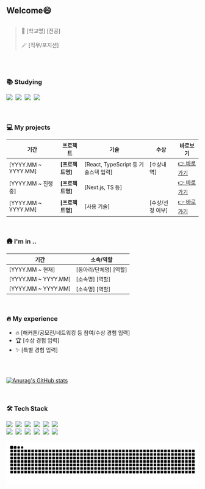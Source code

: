 ## Welcome😄

<!--
**molcham/molcham** is a ✨ _special_ ✨ repository because its `README.md` (this file) appears on your GitHub profile.

Here are some ideas to get you started:

- 🔭 I’m currently working on ...
- 🌱 I’m currently learning ...
- 👯 I’m looking to collaborate on ...
- 🤔 I’m looking for help with ...
- 💬 Ask me about ...
- 📫 How to reach me: ...
- 😄 Pronouns: ...
- ⚡ Fun fact: ...
-->

<!-- 상단 배너 (원하면 이미지 교체 가능) -->
<!-- ![banner](https://capsule-render.vercel.app/api?type=venom&height=200&text=Hi👋🏻%20I'm%20[이름을 입력하세요]&fontSize=70&color=0:ffe87c,100:f5f7c8&stroke=000000) -->

## 
> 🏫 [학교명] [전공]  
> <br/>
> 🪄 [직무/포지션]

<br/>
<br/>

### 📚 Studying
<div>
  <img src="https://img.shields.io/badge/javascript-F7DF1E?style=flat-square&logo=javascript&logoColor=black">&nbsp;
  <img src="https://img.shields.io/badge/Typescript-3178C6?style=flat-square&logo=typescript&logoColor=white"/>&nbsp;
  <img src="https://img.shields.io/badge/react-61DAFB?style=flat-square&logo=react&logoColor=black">&nbsp;
  <img src="https://img.shields.io/badge/Next.js-000000?style=flat-square&logo=nextdotjs&logoColor=white" />
  <!-- 필요한 기술스택은 자유롭게 추가/삭제 -->
</div>

<br/>
<br/>

### 💻 My projects 
| 기간 | 프로젝트 | 기술 | 수상 | 바로보기 |
|---|---|---|---|---|
| [YYYY.MM ~ YYYY.MM] | **[프로젝트명]** | [React, TypeScript 등 기술스택 입력] | [수상내역] | [👉 바로가기](https://github.com/여기에_링크) |
| [YYYY.MM ~ 진행 중] | **[프로젝트명]** | [Next.js, TS 등] |  | [👉 바로가기](https://github.com/여기에_링크) |
| [YYYY.MM ~ YYYY.MM] | **[프로젝트명]** | [사용 기술] | [수상/선정 여부] | [👉 바로가기](https://github.com/여기에_링크) |

<br/>

### 🛖 I'm in ..
| 기간 | 소속/역할 |
|---|---|
| [YYYY.MM ~ 현재] | [동아리/단체명] [역할] |
| [YYYY.MM ~ YYYY.MM] | [소속명] [역할] |
| [YYYY.MM ~ YYYY.MM] | [소속명] [역할] |

<br/>

### 🔥 My experience
- 🔥 [해커톤/공모전/네트워킹 등 참여/수상 경험 입력]
- 🏆 [수상 경험 입력]
- ✨ [특별 경험 입력]

<br/>
<br/>

<!-- 깃허브 통계 -->
[![Anurag's GitHub stats](https://github-readme-stats.vercel.app/api?username=[깃허브ID입력])](https://github.com/anuraghazra/github-readme-stats)

<br/>

### 🛠 Tech Stack
<div>
  <img src="https://img.shields.io/badge/React-61DAFB?style=flat-square&logo=React&logoColor=white"/>&nbsp;
  <img src="https://img.shields.io/badge/Javascript-F7DF1E?style=flat-square&logo=javascript&logoColor=black"/>&nbsp;
  <img src="https://img.shields.io/badge/HTML-E34F26?style=flat-square&logo=HTML5&logoColor=white"/>&nbsp;
  <img src="https://img.shields.io/badge/CSS3-1572B6?style=flat-square&logo=CSS3&logoColor=white"/>&nbsp;
  <img src="https://img.shields.io/badge/Typescript-3178C6?style=flat-square&logo=typescript&logoColor=white"/>&nbsp;
  <img src="https://img.shields.io/badge/Python-3776AB?style=flat-square&logo=Python&logoColor=white"/>&nbsp;
  <!-- 필요한 기술스택 추가/삭제 -->
</div>

<div>
  <img src="https://img.shields.io/badge/Git-F05032?style=flat-square&logo=git&logoColor=white"/>&nbsp;
  <img src="https://img.shields.io/badge/Github-181717?style=flat-square&logo=github&logoColor=white"/>&nbsp;
  <img src="https://img.shields.io/badge/Notion-000000?style=flat-square&logo=notion&logoColor=white"/>&nbsp;
  <img src="https://img.shields.io/badge/VScode-007ACC?style=flat-square&logo=visualstudiocode&logoColor=white"/>&nbsp;
  <img src="https://img.shields.io/badge/Discord-5865F2?style=flat-square&logo=discord&logoColor=white"/>&nbsp;
  <img src="https://img.shields.io/badge/Figma-F24E1E?style=flat-square&logo=figma&logoColor=white"/>&nbsp;
</div>

<br/>

<!-- 활동 기록 그래프 -->
<!-- [![GitHub Streak](https://streak-stats.demolab.com?user=[깃허브ID입력]&theme=solarized-dark&border_radius=20)](https://git.io/streak-stats) -->



<!--
[![Anurag's GitHub stats](https://github-readme-stats.vercel.app/api?username=molcham)](https://github.com/anuraghazra/github-readme-stats)
-->

<!--
[![Solved.ac Profile](http://mazassumnida.wtf/api/v2/generate_badge?boj=sonchaemin89)](https://solved.ac/sonchaemin89/)
-->

<div align="center">
  <img src="https://github.com/molcham/molcham/blob/output/github-contribution-grid-snake.svg">
</div>




